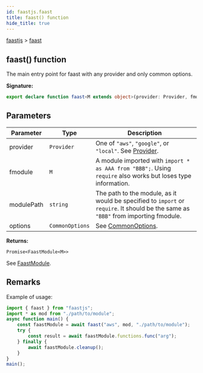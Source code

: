 ```yaml
---
id: faastjs.faast
title: faast() function
hide_title: true
---
```

[faastjs](./faastjs.md) &gt; [faast](./faastjs.faast.md)

## faast() function

The main entry point for faast with any provider and only common options.

<b>Signature:</b>

```typescript
export declare function faast<M extends object>(provider: Provider, fmodule: M, modulePath: string, options?: CommonOptions): Promise<FaastModule<M>>;
```

## Parameters

|  Parameter | Type | Description |
|  --- | --- | --- |
|  provider | <code>Provider</code> | One of <code>&quot;aws&quot;</code>, <code>&quot;google&quot;</code>, or <code>&quot;local&quot;</code>. See [Provider](./faastjs.provider.md)<!-- -->. |
|  fmodule | <code>M</code> | A module imported with <code>import * as AAA from &quot;BBB&quot;;</code>. Using <code>require</code> also works but loses type information. |
|  modulePath | <code>string</code> | The path to the module, as it would be specified to <code>import</code> or <code>require</code>. It should be the same as <code>&quot;BBB&quot;</code> from importing fmodule. |
|  options | <code>CommonOptions</code> | See [CommonOptions](./faastjs.commonoptions.md)<!-- -->. |

<b>Returns:</b>

`Promise<FaastModule<M>>`

See [FaastModule](./faastjs.faastmodule.md)<!-- -->.

## Remarks

Example of usage:

```typescript
import { faast } from "faastjs";
import * as mod from "./path/to/module";
async function main() {
    const faastModule = await faast("aws", mod, "./path/to/module");
    try {
        const result = await faastModule.functions.func("arg");
    } finally {
        await faastModule.cleanup();
    }
}
main();

```
